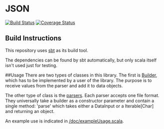 # JSON
[![Build Status](https://travis-ci.org/rayrobdod/json.svg?branch=master)](https://travis-ci.org/rayrobdod/json)
[![Coverage Status](https://coveralls.io/repos/rayrobdod/json/badge.svg?branch=master)](https://coveralls.io/r/rayrobdod/json?branch=master)


## Build Instructions
This repository uses [sbt](http://www.scala-sbt.org/) as its build tool.

The dependencies can be found by sbt automatically, but only scala itself isn't
used just for testing.

##Usage
There are two types of classes in this library. The first is
[Builder](src/main/java/com/rayrobdod/json/builder/Builder.java),
which has to be implemented by a user of the library. The purpose is to receive
values from the parser and add it to data objects. 

The other type of class is the [parsers](src/main/scala/com/rayrobdod/json/parser).
Each parser accepts one file format. They universally take a builder as a constructor
parameter and contain a single method: 'parse' which takes either a DataInput or
a Iterable[Char] and returning an object.


An example use is indicated in [/doc/exampleUsage.scala](doc/exampleUsage.scala).

